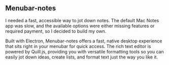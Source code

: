 ## Menubar-notes

I needed a fast, accessible way to jot down notes. The default Mac Notes app was slow, and the available options were either missing features or required payment, so I decided to build my own.

Built with Electron, Menubar-notes offers a fast, native desktop experience that sits right in your menubar for quick access. The rich text editor is powered by Quill.js, providing you with versatile formatting tools so you can easily jot down ideas, create lists, and format text just the way you like it.